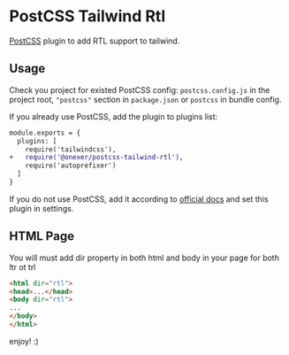 # PostCSS Tailwind Rtl

[PostCSS] plugin to add RTL support to tailwind.

[PostCSS]: https://github.com/postcss/postcss

## Usage

Check you project for existed PostCSS config: `postcss.config.js`
in the project root, `"postcss"` section in `package.json`
or `postcss` in bundle config.

If you already use PostCSS, add the plugin to plugins list:

```diff
module.exports = {
  plugins: [
    require('tailwindcss'),
+   require('@onexer/postcss-tailwind-rtl'),
    require('autoprefixer')
  ]
}
```

If you do not use PostCSS, add it according to [official docs]
and set this plugin in settings.

[official docs]: https://github.com/postcss/postcss#usage

## HTML Page
You will must add dir property in both html and body in your page for both ltr ot trl
```html
<html dir="rtl">
<head>...</head>
<body dir="rtl">
...
</body>
</html>
```

enjoy! :)
